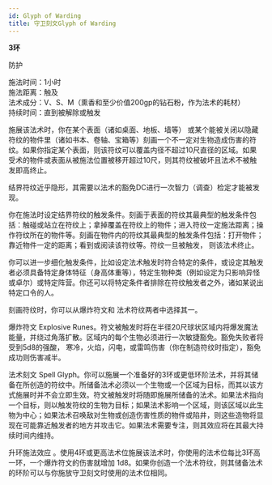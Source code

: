 ```yaml
---
id: Glyph of Warding
title: 守卫刻文Glyph of Warding
---
```


**3环**

防护

施法时间：1小时  
施法距离：触及  
法术成分：V、S、M（熏香和至少价值200gp的钻石粉，作为法术的耗材）  
持续时间：直到被解除或触发  


施展该法术时，你在某个表面（诸如桌面、地板、墙等）
或某个能被关闭以隐藏符纹的物件里（诸如书本、卷轴、宝箱等）刻画一个不一定对生物造成伤害的符纹。如果你指定某个表面，则该符纹可以覆盖内径不超过10尺直径的区域。如果受术的物件或表面从被施法位置被移开超过10尺，则其符纹被破坏且法术不被触发即高终止。


结界符纹近乎隐形，其需要以法术的豁免DC进行一次智力（调查）检定才能被发现。


你在施法时设定结界符纹的触发条件。刻画于表面的符纹其最典型的触发条件包括：触碰或站立在符纹上；拿掉覆盖在符纹上的物件；进入符纹一定施法距离；操作符纹所在的物件等。刻画在物件内的符纹其最典型的触发条件包括：打开物件；
靠近物件一定的距离；看到或阅读该符纹等。符纹一旦被触发，
则该法术终止。








你可以进一步细化触发条件，比如设定法术触发时符合特定的条件，或设定其触发者必须具备特定身体特征（身高体重等），特定生物种类（例如设定为只影响异怪或卓尔）或特定阵营。你还可以将特定条件者排除在符纹触发者之外，诸如某说出特定口令的人。


刻画符纹时，你可以从爆炸符文和
法术符纹两者中选择其一。

爆炸符文
Explosive Runes。符文被触发时将在半径20尺球状区域内将爆发魔法能量，并绕过角落扩散。区域内的每个生物必须进行一次敏捷豁免。豁免失败者将受到5d8的强酸，
寒冷，火焰，闪电，或雷鸣伤害（你在制造符纹时指定），豁免成功则伤害减半。

法术刻文
Spell Glyph。你可以施展一个准备好的3环或更低环阶法术，并将其储备在所创造的符纹中。所储备法术必须以一个生物或一个区域为目标，而其以该方式施展时并不会立即生效。符文被触发时将随即施展所储备的法术。如果法术指向一个目标，则以触发符纹的生物为目标；如果法术影响一个区域，则该区域以此生物为中心；如果法术召唤敌对生物或创造伤害性质的物件或陷井，则这些造物将显现在可能靠近触发者的地方并攻击它。如果法术需要专注，则其效应将在其最大持续时间内维持。  

升环施法效应
。使用4环或更高法术位施展该法术时，你使用的法术位每比3环高一环，一个爆炸符文的伤害就增加
1d8。如果你创造一个法术符纹，则其储备法术的环阶可以与你施放守卫刻文时使用的法术位相同。
